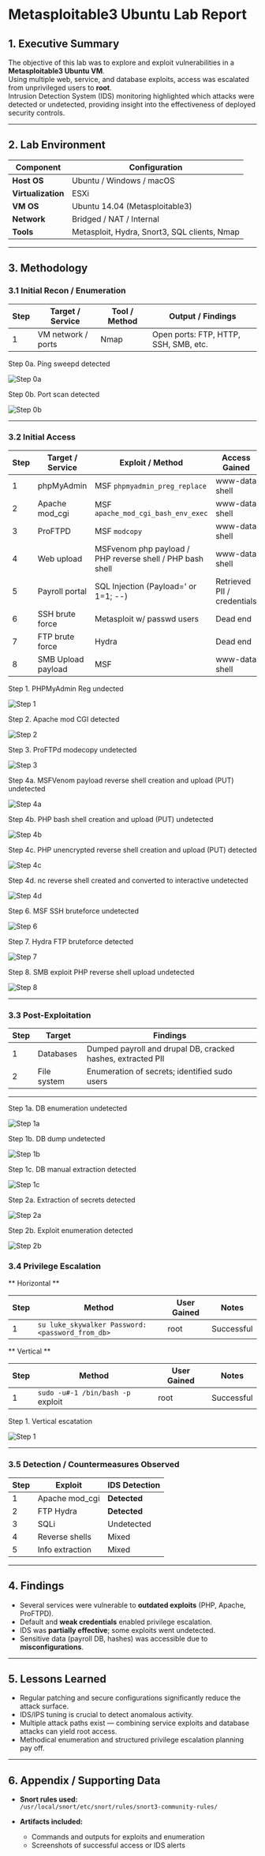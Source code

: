 # Metasploitable3 Ubuntu Lab Report

## 1. Executive Summary
The objective of this lab was to explore and exploit vulnerabilities in a **Metasploitable3 Ubuntu VM**.  
Using multiple web, service, and database exploits, access was escalated from unprivileged users to **root**.  
Intrusion Detection System (IDS) monitoring highlighted which attacks were detected or undetected, providing insight into the effectiveness of deployed security controls.

---

## 2. Lab Environment

| Component       | Configuration                          |
|-----------------|----------------------------------------|
| **Host OS**     | Ubuntu / Windows / macOS              |
| **Virtualization** | ESXi                               |
| **VM OS**       | Ubuntu 14.04 (Metasploitable3)         |
| **Network**     | Bridged / NAT / Internal               |
| **Tools**       | Metasploit, Hydra, Snort3, SQL clients, Nmap |

---


## 3. Methodology

### 3.1 Initial Recon / Enumeration


| Step | Target / Service | Tool / Method | Output / Findings          |
|------|------------------|---------------|----------------------------|
| 1    | VM network / ports | Nmap        | Open ports: FTP, HTTP, SSH, SMB, etc. |


Step 0a. Ping sweepd detected

![Step 0a](assets/ping_detected.png)



Step 0b. Port scan detected

![Step 0b](assets/detected_scan.png)




---

### 3.2 Initial Access

| Step | Target / Service | Exploit / Method | Access Gained | IDS Detection |
|------|------------------|------------------|---------------|---------------|
| 1    | phpMyAdmin       | MSF `phpmyadmin_preg_replace` | www-data shell | Undetected |
| 2    | Apache mod_cgi   | MSF `apache_mod_cgi_bash_env_exec` | www-data shell | **Detected** |
| 3    | ProFTPD          | MSF `modcopy`   | www-data shell     | Undetected |
| 4    | Web upload       | MSFvenom php payload / PHP reverse shell / PHP bash shell | www-data shell | Detected / Undetected |
| 5    | Payroll portal   | SQL Injection (Payload=' or 1=1; --)   | Retrieved PII / credentials | Undetected |
| 6    | SSH brute force  | Metasploit w/ passwd users | Dead end | Undetected |
| 7    | FTP brute force  | Hydra           | Dead end      | **Detected** |
| 8    | SMB Upload payload | MSF           | www-data shell      | **Detected** |

Step 1. PHPMyAdmin Reg undected

![Step 1](assets/phpmyadmin_reg_undetected.png)



Step 2. Apache mod CGI detected

![Step 2](assets/apache_mod_cgi_detected.png)



Step 3. ProFTPd modecopy undetected

![Step 3](assets/proftpd_modcopy_undetected.png)



Step 4a. MSFVenom payload reverse shell creation and upload (PUT) undetected


![Step 4a](assets/msfvenom_payload_revshell_posted_undetected.png)



Step 4b. PHP bash shell creation and upload (PUT) undetected


![Step 4b](assets/php_bash_undetected.png)



Step 4c. PHP unencrypted reverse shell creation and upload (PUT) detected


![Step 4c](assets/unencrypted_php_rshell_detected.png)



Step 4d. nc reverse shell created and converted to interactive undetected


![Step 4d](assets/id_interactive_reverse_shell_detected.png)



Step 6. MSF SSH bruteforce undetected


![Step 6](assets/bruteforce_undetected.png)



Step 7. Hydra FTP bruteforce detected


![Step 7](assets/bruteforce_ftp_detected.png)



Step 8. SMB exploit PHP reverse shell upload undetected


![Step 8](assets/exploit_smb_php_undetected.png)





---


### 3.3 Post-Exploitation

| Step | Target       | Findings |
|------|--------------|----------|
| 1    | Databases    | Dumped payroll and drupal DB, cracked hashes, extracted PII |
| 2    | File system  | Enumeration of secrets; identified sudo users    |

---

Step 1a. DB enumeration undetected

![Step 1a](assets/db_enumeration_undetected.png)



Step 1b. DB dump undetected

![Step 1b](assets/database_dump.png)



Step 1c. DB manual extraction detected

![Step 1c](assets/Extraction_of_db_detected.png)




Step 2a. Extraction of secrets detected

![Step 2a](assets/secret_manual_enumeration_detected.png)



Step 2b. Exploit enumeration detected

![Step 2b](assets/exploit_enumeration_detected.png)






### 3.4 Privilege Escalation

** Horizontal **


| Step | Method                              | User Gained | Notes        |
|------|--------------------------------------|-------------|--------------|
| 1    | `su luke_skywalker Password: <password_from_db>`  | root        | Successful   |


** Vertical **

| Step | Method                              | User Gained | Notes        |
|------|--------------------------------------|-------------|--------------|
| 1    | `sudo -u#-1 /bin/bash -p` exploit   | root        | Successful   |


Step 1. Vertical escatation


![Step 1](assets/vertical_escalation.png)




---

### 3.5 Detection / Countermeasures Observed

| Step | Exploit        | IDS Detection |
|------|----------------|---------------|
| 1    | Apache mod_cgi | **Detected**  |
| 2    | FTP Hydra      | **Detected**  |
| 3    | SQLi           | Undetected    |
| 4    | Reverse shells | Mixed         |
| 5    | Info extraction | Mixed         |



---

## 4. Findings

- Several services were vulnerable to **outdated exploits** (PHP, Apache, ProFTPD).  
- Default and **weak credentials** enabled privilege escalation.  
- IDS was **partially effective**; some exploits went undetected.  
- Sensitive data (payroll DB, hashes) was accessible due to **misconfigurations**.  

---

## 5. Lessons Learned

- Regular patching and secure configurations significantly reduce the attack surface.  
- IDS/IPS tuning is crucial to detect anomalous activity.  
- Multiple attack paths exist — combining service exploits and database attacks can yield root access.  
- Methodical enumeration and structured privilege escalation planning pay off.  

---

## 6. Appendix / Supporting Data

- **Snort rules used:**  
  `/usr/local/snort/etc/snort/rules/snort3-community-rules/`  

- **Artifacts included:**  
  - Commands and outputs for exploits and enumeration  
  - Screenshots of successful access or IDS alerts  



